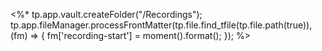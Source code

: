 <%* tp.app.vault.createFolder("/Recordings");
tp.app.fileManager.processFrontMatter(tp.file.find_tfile(tp.file.path(true)), (fm) => {
  fm['recording-start'] = moment().format();
});
%>
